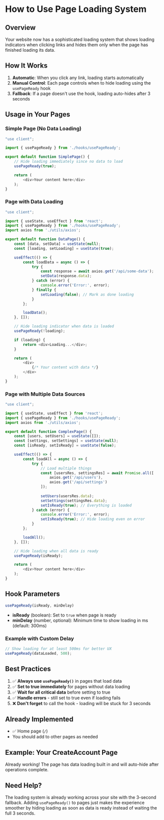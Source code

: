 # How to Use Page Loading System

## Overview
Your website now has a sophisticated loading system that shows loading indicators when clicking links and hides them only when the page has finished loading its data.

## How It Works

1. **Automatic**: When you click any link, loading starts automatically
2. **Manual Control**: Each page controls when to hide loading using the `usePageReady` hook
3. **Fallback**: If a page doesn't use the hook, loading auto-hides after 3 seconds

## Usage in Your Pages

### Simple Page (No Data Loading)

```javascript
"use client";

import { usePageReady } from './hooks/usePageReady';

export default function SimplePage() {
    // Hide loading immediately since no data to load
    usePageReady(true);

    return (
        <div>Your content here</div>
    );
}
```

### Page with Data Loading

```javascript
"use client";

import { useState, useEffect } from 'react';
import { usePageReady } from './hooks/usePageReady';
import axios from './utils/axios';

export default function DataPage() {
    const [data, setData] = useState(null);
    const [loading, setLoading] = useState(true);

    useEffect(() => {
        const loadData = async () => {
            try {
                const response = await axios.get('/api/some-data');
                setData(response.data);
            } catch (error) {
                console.error('Error:', error);
            } finally {
                setLoading(false); // Mark as done loading
            }
        };

        loadData();
    }, []);

    // Hide loading indicator when data is loaded
    usePageReady(!loading);

    if (loading) {
        return <div>Loading...</div>;
    }

    return (
        <div>
            {/* Your content with data */}
        </div>
    );
}
```

### Page with Multiple Data Sources

```javascript
"use client";

import { useState, useEffect } from 'react';
import { usePageReady } from './hooks/usePageReady';
import axios from './utils/axios';

export default function ComplexPage() {
    const [users, setUsers] = useState([]);
    const [settings, setSettings] = useState(null);
    const [isReady, setIsReady] = useState(false);

    useEffect(() => {
        const loadAll = async () => {
            try {
                // Load multiple things
                const [usersRes, settingsRes] = await Promise.all([
                    axios.get('/api/users'),
                    axios.get('/api/settings')
                ]);
                
                setUsers(usersRes.data);
                setSettings(settingsRes.data);
                setIsReady(true); // Everything is loaded
            } catch (error) {
                console.error('Error:', error);
                setIsReady(true); // Hide loading even on error
            }
        };

        loadAll();
    }, []);

    // Hide loading when all data is ready
    usePageReady(isReady);

    return (
        <div>Your content here</div>
    );
}
```

## Hook Parameters

```javascript
usePageReady(isReady, minDelay)
```

- **isReady** (boolean): Set to `true` when page is ready
- **minDelay** (number, optional): Minimum time to show loading in ms (default: 300ms)

### Example with Custom Delay

```javascript
// Show loading for at least 500ms for better UX
usePageReady(dataLoaded, 500);
```

## Best Practices

1. ✅ **Always use `usePageReady()`** in pages that load data
2. ✅ **Set to true immediately** for pages without data loading
3. ✅ **Wait for all critical data** before setting to true
4. ✅ **Handle errors** - still set to true even if loading fails
5. ❌ **Don't forget** to call the hook - loading will be stuck for 3 seconds

## Already Implemented

- ✅ Home page (`/`)
- You should add to other pages as needed

## Example: Your CreateAccount Page

Already working! The page has data loading built in and will auto-hide after operations complete.

## Need Help?

The loading system is already working across your site with the 3-second fallback. Adding `usePageReady()` to pages just makes the experience smoother by hiding loading as soon as data is ready instead of waiting the full 3 seconds.

